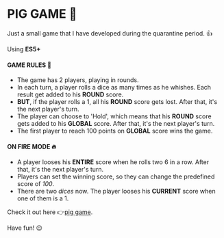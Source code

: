 # PIG GAME :pig:
Just a small game that I have developed during the quarantine period. :+1:

Using **ES5+**

#### GAME RULES :memo:
- The game has 2 players, playing in rounds.
- In each turn, a player rolls a dice as many times as he whishes. Each result get added to his **ROUND** score.
- **BUT**, if the player rolls a 1, all his **ROUND** score gets lost. After that, it's the next player's turn.
- The player can choose to 'Hold', which means that his **ROUND** score gets added to his **GLOBAL** score. After that, it's the next player's turn.
- The first player to reach 100 points on **GLOBAL** score wins the game.

#### ON FIRE MODE :fire:
- A player looses his **ENTIRE** score when he rolls two 6 in a row. After that, it's the next player's turn. 
- Players can set the winning score, so they can change the predefined score of *100*. 
- There are two *dices* now. The player looses his **CURRENT** score when one of them is a 1. 

Check it out here :point_right:[pig game](https://piggame-dann.netlify.app/). 

Have fun! :wink:
